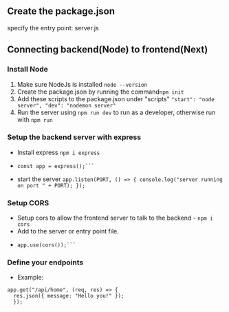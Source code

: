 ## Create the package.json

specify the entry point: server.js

## Connecting backend(Node) to frontend(Next)

### Install Node

1. Make sure NodeJs is installed `node --version`
2. Create the package.json by running the command`npm init`
3. Add these scripts to the package.json under "scripts" `"start": "node server",
"dev": "nodemon server"`
4. Run the server using `npm run dev` to run as a developer, otherwise run with `npm run`

### Setup the backend server with express

- Install express `npm i express`
- ````const express = require("express");
  const app = express();```
  ````
- start the server `app.listen(PORT, () => {
  console.log("server running on port " + PORT);
});`

### Setup CORS

- Setup cors to allow the frontend server to talk to the backend - `npm i cors`
- Add to the server or entry point file.
- ````const cors = require("cors");
  app.use(cors());```
  ````

### Define your endpoints

- Example:

```
app.get("/api/home", (req, res) => {
  res.json({ message: "Hello you!" });
  });
```
